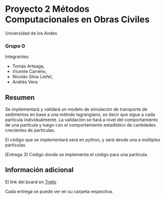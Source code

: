 # Proyecto 2 Métodos Computacionales en Obras Civiles
Universidad de los Andes
### Grupo 0
Integrantes:
- Tomás Arteaga,
- Vicente Carreño,
- Nicolás Silva (Jefe),
- Andrés Vera

## Resumen
Se implementará y validará un modelo de simulación de transporte de sedimentos en base a una método lagrangiano, es decir que sigue a cada partícula individualmente. La validación se hará a nivel del comportamiento de una partícula y luego con el comportamiento estadístico de cantidades crecientes de partículas.

El código que se implementará será en python, y será desde una a múltiples partículas.

[Entrega 3] Código donde se implementa el código para una partícula. 

## Información adicional

El link del board en [Trello](https://trello.com/b/Y6Fa1G1A/mcoc-proyecto-2)

Cada entrega se puede ver en su carpeta respectiva.
